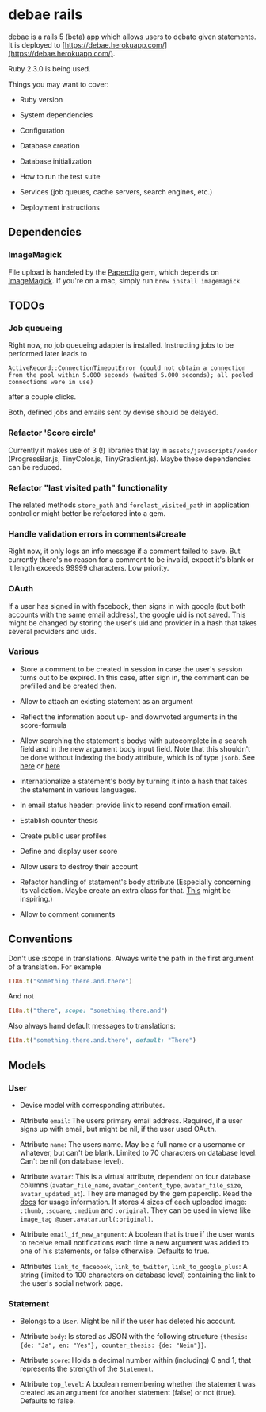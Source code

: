 # debae rails

debae is a rails 5 (beta) app which allows users to debate given statements. It is deployed to [https://debae.herokuapp.com/](https://debae.herokuapp.com/).

Ruby 2.3.0 is being used.

Things you may want to cover:

* Ruby version

* System dependencies

* Configuration

* Database creation

* Database initialization

* How to run the test suite

* Services (job queues, cache servers, search engines, etc.)

* Deployment instructions

## Dependencies

### ImageMagick

File upload is handeled by the [Paperclip](https://github.com/thoughtbot/paperclip) gem, which depends on [ImageMagick](http://www.imagemagick.org/script/index.php). If you're on a mac, simply run `brew install imagemagick`.

## TODOs

### Job queueing

Right now, no job queueing adapter is installed. Instructing jobs to be performed later leads to

```
ActiveRecord::ConnectionTimeoutError (could not obtain a connection from the pool within 5.000 seconds (waited 5.000 seconds); all pooled connections were in use)
```

after a couple clicks.

Both, defined jobs and emails sent by devise should be delayed.

### Refactor 'Score circle'

Currently it makes use of 3 (!) libraries that lay in `assets/javascripts/vendor` (ProgressBar.js, TinyColor.js, TinyGradient.js). Maybe these dependencies can be reduced.

### Refactor "last visited path" functionality

The related methods `store_path` and `forelast_visited_path` in application controller might better be refactored into a gem.

### Handle validation errors in comments#create

Right now, it only logs an info message if a comment failed to save. But currently there's no reason for a comment to be invalid, expect it's blank or it length exceeds 99999 characters. Low priority.

### OAuth

If a user has signed in with facebook, then signs in with google (but both accounts with the same email address), the google uid is not saved. This might be changed by storing the user's uid and provider in a hash that takes several providers and uids.

### Various

* Store a comment to be created in session in case the user's session turns out to be expired. In this case, after sign in, the comment can be prefilled and be created then.

* Allow to attach an existing statement as an argument

* Reflect the information about up- and downvoted arguments in the score-formula

* Allow searching the statement's bodys with autocomplete in a search field and in the new argument body input field. Note that this shouldn't be done without indexing the body attribute, which is of type `jsonb`. See [here](http://nandovieira.com/using-postgresql-and-jsonb-with-ruby-on-rails) or [here](https://blog.codeship.com/unleash-the-power-of-storing-json-in-postgres/)

* Internationalize a statement's body by turning it into a hash that takes the statement in various languages.

* In email status header: provide link to resend confirmation email.

* Establish counter thesis

* Create public user profiles

* Define and display user score

* Allow users to destroy their account

* Refactor handling of statement's body attribute (Especially concerning its validation. Maybe create an extra class for that. [This](http://faxon.org/2015/02/03/edit-rails-activerecord-json-attributes-in-html-forms) might be inspiring.)

* Allow to comment comments

## Conventions

Don't use :scope in translations. Always write the path in the first argument of a translation. For example

```ruby
I18n.t("something.there.and.there")
```

And not

```ruby
I18n.t("there", scope: "something.there.and")
```

Also always hand default messages to translations:

```ruby
I18n.t("something.there.and.there", default: "There")
```

## Models

### User

* Devise model with corresponding attributes.

* Attribute `email`: The users primary email address. Required, if a user signs up with email, but might be nil, if the user used OAuth.

* Attribute `name`: The users name. May be a full name or a username or whatever, but can't be blank. Limited to 70 characters on database level. Can't be nil (on database level).

* Attribute `avatar`: This is a virtual attribute, dependent on four database columns (`avatar_file_name`, `avatar_content_type`, `avatar_file_size`, `avatar_updated_at`). They are managed by the gem paperclip. Read the [docs](https://github.com/thoughtbot/paperclip) for usage information. It stores 4 sizes of each uploaded image: `:thumb`, `:square`, `:medium` and `:original`. They can be used in views like `image_tag @user.avatar.url(:original)`.

* Attribute `email_if_new_argument`: A boolean that is true if the user wants to receive email notifications each time a new argument was added to one of his statements, or false otherwise. Defaults to true.

* Attributes `link_to_facebook`, `link_to_twitter`, `link_to_google_plus`: A string (limited to 100 characters on database level) containing the link to the user's social network page.

### Statement

* Belongs to a `User`. Might be nil if the user has deleted his account.

* Attribute `body`: Is stored as JSON with the following structure `{thesis: {de: "Ja", en: "Yes"}, counter_thesis: {de: "Nein"}}`.

* Attribute `score`: Holds a decimal number within (including) 0 and 1, that represents the strength of the `Statement`.

* Attribute `top_level`: A boolean remembering whether the statement was created as an argument for another statement (false) or not (true). Defaults to false.
